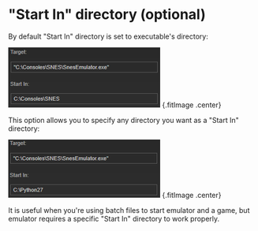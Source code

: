 # "Start In" directory (optional)

By default "Start In" directory is set to executable's directory:

![Default "Start In" directory](../../../images/default-start-in-directory.png) {.fitImage .center}

This option allows you to specify any directory you want as a "Start In" directory:

![Ner "Start In" directory](../../../images/new-start-in-directory.png) {.fitImage .center}

It is useful when you're using batch files to start emulator and a game, but emulator requires a specific "Start In" directory to work properly.

